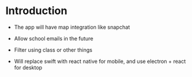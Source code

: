 # Introduction
- The app will have map integration like snapchat
- Allow school emails in the future
- Filter using class or other things


- Will replace swift with react native for mobile, and use electron + react for desktop
